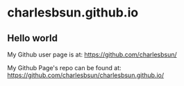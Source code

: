 charlesbsun.github.io
=====================

## Hello world

My Github user page is at:
https://github.com/charlesbsun/

My Github Page's repo can be found at:
https://github.com/charlesbsun/charlesbsun.github.io/
